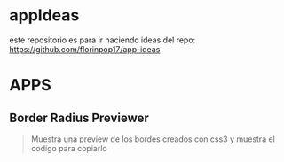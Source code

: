 # appIdeas
este repositorio es para ir haciendo ideas del repo: https://github.com/florinpop17/app-ideas


# APPS

## Border Radius Previewer

> Muestra una preview de los bordes creados con css3 y muestra el codigo para copiarlo